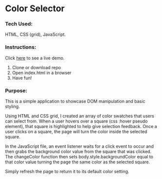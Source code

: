 # Color Selector

### Tech Used:
HTML, CSS (grid), JavaScript.

### Instructions:
Click [here]() to see a live demo.
1. Clone or download repo 
2. Open index.html in a browser
3. Have fun!

### Purpose:
This is a simple application to showcase DOM manipulation and basic styling.

Using HTML and CSS grid, I created an array of color swatches that users can select from. When a user hovers over a square (css :hover pseudo element), that square is highlighted to help give selection feedback. Once a user clicks on a square, the page will turn the color inside the selected square.

In the JavaScript file, an event listener waits for a click event to occur and then grabs the background color value from the square that was clicked. The changeColor function then sets  body.style.backgroundColor equal to that color value turning the page the same color as the selected square.

Simply refresh the page to return it to its default color setting.
